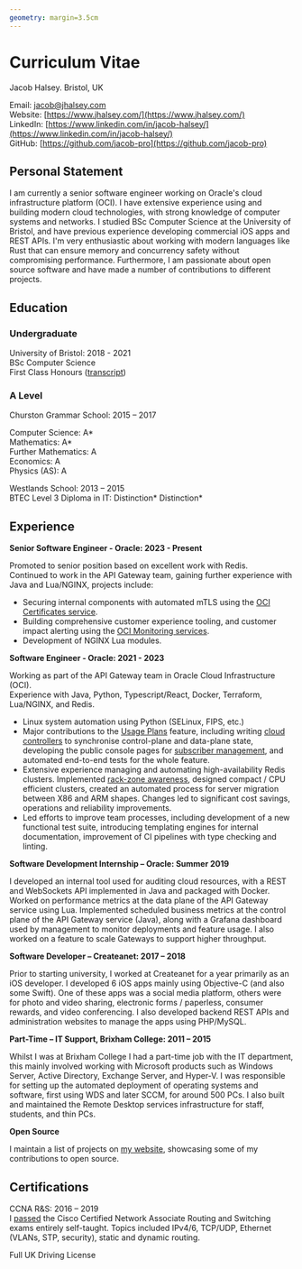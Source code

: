 ```yaml
---
geometry: margin=3.5cm
---
```

# Curriculum Vitae

Jacob Halsey. Bristol, UK

Email: [jacob@jhalsey.com](mailto:jacob@jhalsey.com) \
Website: [https://www.jhalsey.com/](https://www.jhalsey.com/) \
LinkedIn: [https://www.linkedin.com/in/jacob-halsey/](https://www.linkedin.com/in/jacob-halsey/) \
GitHub: [https://github.com/jacob-pro](https://github.com/jacob-pro)

## Personal Statement

I am currently a senior software engineer working on Oracle's cloud infrastructure platform (OCI).
I have extensive experience using and building modern cloud technologies, with strong knowledge of computer systems 
and networks.
I studied BSc Computer Science at the University of Bristol, and have previous experience developing commercial
iOS apps and REST APIs.
I'm very enthusiastic about working with modern languages like Rust that can ensure memory and concurrency safety 
without compromising performance.
Furthermore, I am passionate about open source software and have made a number of contributions to different projects.

## Education

### Undergraduate

University of Bristol: 2018 - 2021 \
BSc Computer Science \
First Class Honours ([transcript](https://www.jhalsey.com/transcript.pdf))

### A Level

Churston Grammar School: 2015 – 2017

Computer Science: A* \
Mathematics: A* \
Further Mathematics: A \
Economics: A \
Physics (AS): A

Westlands School: 2013 – 2015 \
BTEC Level 3 Diploma in IT: Distinction* Distinction*

## Experience

**Senior Software Engineer - Oracle: 2023 - Present**

Promoted to senior position based on excellent work with Redis. \
Continued to work in the API Gateway team, gaining further experience with Java and Lua/NGINX, projects include:

- Securing internal components with automated mTLS using the 
  [OCI Certificates service](https://docs.oracle.com/en-us/iaas/Content/certificates/overview.htm).
- Building comprehensive customer experience tooling, and customer impact alerting using the 
  [OCI Monitoring services](https://docs.oracle.com/en-us/iaas/Content/Monitoring/Concepts/monitoringoverview.htm).
- Development of NGINX Lua modules.

**Software Engineer - Oracle: 2021 - 2023**

Working as part of the API Gateway team in Oracle Cloud Infrastructure (OCI). \
Experience with Java, Python, Typescript/React, Docker, Terraform, Lua/NGINX, and Redis.

- Linux system automation using Python (SELinux, FIPS, etc.)
- Major contributions to the [Usage Plans](https://blogs.oracle.com/cloud-infrastructure/post/announcing-api-usage-plans-cloud)
  feature, including writing [cloud controllers](https://blogs.oracle.com/cloud-infrastructure/post/behind-the-scenes-workflow-oci-controllers) 
  to synchronise control-plane and data-plane state, developing the public console pages for [subscriber management](https://docs.oracle.com/en-us/iaas/Content/APIGateway/Tasks/apigatewaydefiningusageplans_topic-Creating-a-subscriber.htm), 
  and automated end-to-end tests for the whole feature.
- Extensive experience managing and automating high-availability Redis clusters. 
  Implemented [rack-zone awareness](https://github.com/redis/redis/issues/11306#issuecomment-1607571197),
  designed compact / CPU efficient clusters, created an automated process for server migration between X86 and ARM shapes. 
  Changes led to significant cost savings, operations and reliability improvements.
- Led efforts to improve team processes, including development of a new functional test suite, introducing
  templating engines for internal documentation, improvement of CI pipelines with type checking and linting.

**Software Development Internship – Oracle: Summer 2019** 

I developed an internal tool used for auditing cloud resources, with a REST and WebSockets API implemented in Java and 
packaged with Docker. 
Worked on performance metrics at the data plane of the API Gateway service using Lua.
Implemented scheduled business metrics at the control plane of the API Gateway service (Java), along with a Grafana 
dashboard used by management to monitor deployments and feature usage. 
I also worked on a feature to scale Gateways to support higher throughput.

**Software Developer – Createanet: 2017 – 2018** 

Prior to starting university, I worked at Createanet for a year primarily as an iOS developer. 
I developed 6 iOS apps mainly using Objective-C (and also some Swift). 
One of these apps was a social media platform, others were for photo and video sharing, electronic forms / paperless, 
consumer rewards, and video conferencing.
I also developed backend REST APIs and administration websites to manage the apps using PHP/MySQL.

**Part-Time – IT Support, Brixham College: 2011 – 2015**

Whilst I was at Brixham College I had a part-time job with the IT department, this mainly involved working with
Microsoft products such as Windows Server, Active Directory, Exchange Server, and Hyper-V. 
I was responsible for setting up the automated deployment of operating systems and software, first using WDS and later 
SCCM, for around 500 PCs. 
I also built and maintained the Remote Desktop services infrastructure for staff, students, and thin PCs.

**Open Source**

I maintain a list of projects on [my website](https://www.jhalsey.com/projects.html), showcasing some of my 
contributions to open source.

## Certifications

CCNA R&S: 2016 – 2019 \
I [passed](https://www.youracclaim.com/badges/a6762ff6-7d76-4c09-95b1-bcee09c4586b/public_url) the Cisco Certified 
Network Associate Routing and Switching exams entirely self-taught. 
Topics included IPv4/6, TCP/UDP, Ethernet (VLANs, STP, security), static and dynamic routing.

Full UK Driving License
